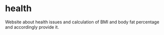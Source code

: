 # health
Website about health issues and calculation of BMI and body fat percentage and accordingly provide it.
